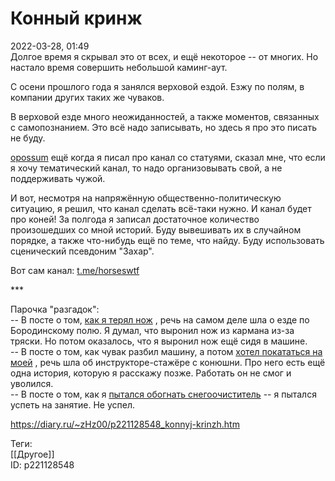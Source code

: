 Конный кринж
=============

   
 2022-03-28, 01:49   
  Долгое время я скрывал это от всех, и ещё некоторое -- от многих. Но настало время совершить небольшой каминг-аут.   
   
 С осени прошлого года я занялся верховой ездой. Езжу по полям, в компании других таких же чуваков.   
   
 В верховой езде много неожиданностей, а также моментов, связанных с самопознанием. Это всё надо записывать, но здесь я про это писать не буду.   
   
  [opossum](https://pssm.diary.ru "змей о двух головах")  ещё когда я писал про канал со статуями, сказал мне, что если я хочу тематический канал, то надо организовывать свой, а не поддерживать чужой.   
   
 И вот, несмотря на напряжённую общественно-политическую ситуацию, я решил, что канал сделать всё-таки нужно. И канал будет про коней! За полгода я записал достаточное количество произошедших со мной историй. Буду вывешивать их в случайном порядке, а также что-нибудь ещё по теме, что найду. Буду использовать сценический псевдоним "Захар".   
   
 Вот сам канал:  [t.me/horseswtf](https://t.me/horseswtf)    
   
 \*\*\*   
   
 Парочка "разгадок":   
 -- В посте о том,  [как я терял нож](Мицукэру-моногатари%20[06])  , речь на самом деле шла о езде по Бородинскому полю. Я думал, что выронил нож из кармана из-за тряски. Но потом оказалось, что я выронил нож ещё сидя в машине.   
 -- В посте о том, как чувак разбил машину, а потом  [хотел покататься на моей](Ты%20не%20ловок%20--%20дай-ка%20я)  , речь шла об инструкторе-стажёре с конюшни. Про него есть ещё одна история, которую я расскажу позже. Работать он не смог и уволился.   
 -- В посте о том, как я  [пытался обогнать снегоочиститель](Heartbeat)  -- я пытался успеть на занятие. Не успел.   
    
 <https://diary.ru/~zHz00/p221128548_konnyj-krinzh.htm>   
   
 Теги:   
 [[Другое]]   
 ID: p221128548